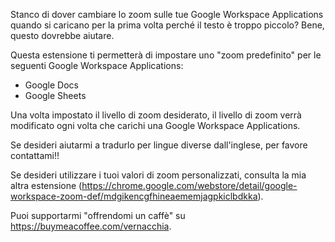 Stanco di dover cambiare lo zoom sulle tue Google Workspace Applications quando si caricano per la prima volta perché il testo è troppo piccolo? Bene, questo dovrebbe aiutare.

Questa estensione ti permetterà di impostare uno "zoom predefinito" per le seguenti Google Workspace Applications:

- Google Docs
- Google Sheets

Una volta impostato il livello di zoom desiderato, il livello di zoom verrà modificato ogni volta che carichi una Google Workspace Applications.

Se desideri aiutarmi a tradurlo per lingue diverse dall'inglese, per favore contattami!!

Se desideri utilizzare i tuoi valori di zoom personalizzati, consulta la mia altra estensione (https://chrome.google.com/webstore/detail/google-workspace-zoom-def/mdgikencgfhineaememjagpkiclbdkka).

Puoi supportarmi "offrendomi un caffè" su https://buymeacoffee.com/vernacchia.
